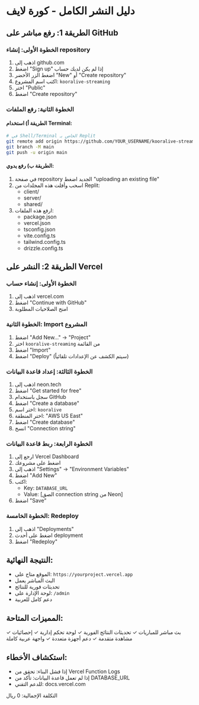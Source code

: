 # دليل النشر الكامل - كورة لايف

## الطريقة 1: رفع مباشر على GitHub

### الخطوة الأولى: إنشاء repository
1. اذهب إلى github.com
2. اضغط "Sign up" إذا لم يكن لديك حساب
3. اضغط الزر الأخضر "New" أو "Create repository"
4. اكتب اسم المشروع: `kooralive-streaming`
5. اختر "Public"
6. اضغط "Create repository"

### الخطوة الثانية: رفع الملفات
#### الطريقة أ) استخدام Terminal:
```bash
# في Shell/Terminal الخاص بـ Replit
git remote add origin https://github.com/YOUR_USERNAME/kooralive-streaming.git
git branch -M main
git push -u origin main
```

#### الطريقة ب) رفع يدوي:
1. في صفحة repository الجديد اضغط "uploading an existing file"
2. اسحب وأفلت هذه المجلدات من Replit:
   - client/
   - server/
   - shared/
3. ارفع هذه الملفات:
   - package.json
   - vercel.json
   - tsconfig.json
   - vite.config.ts
   - tailwind.config.ts
   - drizzle.config.ts

## الطريقة 2: النشر على Vercel

### الخطوة الأولى: إنشاء حساب
1. اذهب إلى vercel.com
2. اضغط "Continue with GitHub"
3. امنح الصلاحيات المطلوبة

### الخطوة الثانية: Import المشروع
1. اضغط "Add New..." → "Project"
2. اختر `kooralive-streaming` من القائمة
3. اضغط "Import"
4. اضغط "Deploy" (سيتم الكشف عن الإعدادات تلقائياً)

### الخطوة الثالثة: إعداد قاعدة البيانات
1. اذهب إلى neon.tech
2. اضغط "Get started for free"
3. سجل باستخدام GitHub
4. اضغط "Create a database"
5. اختر اسم: `kooralive`
6. اختر المنطقة: "AWS US East"
7. اضغط "Create database"
8. انسخ "Connection string"

### الخطوة الرابعة: ربط قاعدة البيانات
1. ارجع إلى Vercel Dashboard
2. اضغط على مشروعك
3. اذهب إلى "Settings" → "Environment Variables"
4. اضغط "Add New"
5. اكتب:
   - Key: `DATABASE_URL`
   - Value: [الصق connection string من Neon]
6. اضغط "Save"

### الخطوة الخامسة: Redeploy
1. اذهب إلى "Deployments"
2. اضغط على أحدث deployment
3. اضغط "Redeploy"

## النتيجة النهائية:
- الموقع متاح على: `https://yourproject.vercel.app`
- البث المباشر يعمل
- تحديثات فورية للنتائج
- لوحة الإدارة على: `/admin`
- دعم كامل للعربية

## المميزات المتاحة:
✓ بث مباشر للمباريات
✓ تحديثات النتائج الفورية
✓ لوحة تحكم إدارية
✓ إحصائيات مشاهدة متقدمة
✓ دعم أجهزة متعددة
✓ واجهة عربية كاملة

## استكشاف الأخطاء:
- إذا فشل البناء: تحقق من Vercel Function Logs
- إذا لم تعمل قاعدة البيانات: تأكد من DATABASE_URL
- للدعم التقني: docs.vercel.com

التكلفة الإجمالية: 0 ريال